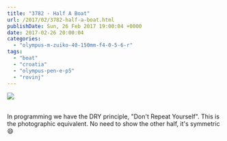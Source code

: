 ```yaml
---
title: "3782 - Half A Boat"
url: /2017/02/3782-half-a-boat.html
publishDate: Sun, 26 Feb 2017 19:00:04 +0000
date: 2017-02-26 20:00:04
categories: 
  - "olympus-m-zuiko-40-150mm-f4-0-5-6-r"
tags: 
  - "boat"
  - "croatia"
  - "olympus-pen-e-p5"
  - "rovinj"
---
```

<div class="container">
<div class="center"><a target="_blank" href="https://d25zfm9zpd7gm5.cloudfront.net/1200x1200/2016/20160804_195903_lr.jpg"><img class="webfeedsFeaturedVisual" src="https://d25zfm9zpd7gm5.cloudfront.net/0600x0600/2016/20160804_195903_lr.jpg" /></a></div>
</div>
<br />

In programming we have the DRY principle, "Don't Repeat Yourself". This is the photographic equivalent. No need to show the other half, it's symmetric 😄
